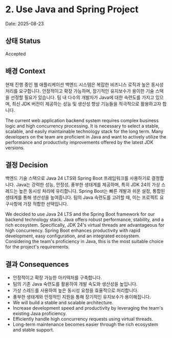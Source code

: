 # 2. Use Java and Spring Project

Date: 2025-08-23

## 상태 Status

Accepted

## 배경 Context

현재 진행 중인 웹 애플리케이션 백엔드 시스템은 복잡한 비즈니스 로직과 높은 동시성 처리를 요구합니다. 안정적이고 확장 가능하며, 장기적인 유지보수가 용이한 기술 스택을 선정할 필요가 있습니다. 팀 내 다수의 개발자가 Java에 대한 숙련도를 가지고 있으며, 최신 JDK 버전이 제공하는 성능 및 생산성 향상 기능들을 적극적으로 활용하고자 합니다.

The current web application backend system requires complex business logic and high concurrency processing. It is necessary to select a stable, scalable, and easily maintainable technology stack for the long term. Many developers on the team are proficient in Java and want to actively utilize the performance and productivity improvements offered by the latest JDK versions.

## 결정 Decision

백엔드 기술 스택으로 Java 24 LTS와 Spring Boot 프레임워크를 사용하기로 결정합니다. Java는 강력한 성능, 안정성, 풍부한 생태계를 제공하며, 특히 JDK 24의 가상 스레드는 높은 동시성 처리에 유리합니다. Spring Boot는 빠른 개발과 쉬운 설정, 통합된 생태계를 통해 생산성을 높여줍니다. 팀의 Java 숙련도를 고려할 때, 이는 프로젝트 요구사항에 가장 적합한 선택입니다.

We decided to use Java 24 LTS and the Spring Boot framework for our backend technology stack. Java offers robust performance, stability, and a rich ecosystem. Specifically, JDK 24's virtual threads are advantageous for high concurrency. Spring Boot enhances productivity with rapid development, easy configuration, and an integrated ecosystem. Considering the team's proficiency in Java, this is the most suitable choice for the project's requirements.

## 결과 Consequences

- 안정적이고 확장 가능한 아키텍처를 구축합니다.
- 팀의 기존 Java 숙련도를 활용하여 개발 속도와 생산성을 높입니다.
- 가상 스레드를 사용하여 높은 동시성 요청을 효율적으로 처리합니다.
- 풍부한 생태계와 안정적인 지원을 통해 장기적인 유지보수가 용이해집니다.
- We will build a stable and scalable architecture.
- Increase development speed and productivity by leveraging the team's existing Java proficiency.
- Efficiently handle high concurrency requests using virtual threads.
- Long-term maintenance becomes easier through the rich ecosystem and stable support.